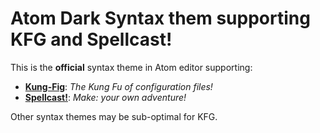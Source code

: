 
# Atom Dark Syntax them supporting KFG and Spellcast!

This is the **official** syntax theme in Atom editor supporting:

* [**Kung-Fig**](https://github.com/cronvel/kung-fig): *The Kung Fu of configuration files!*
* [**Spellcast!**](https://github.com/cronvel/spellcast): *Make: your own adventure!*

Other syntax themes may be sub-optimal for KFG.
